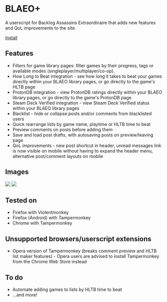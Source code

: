 # BLAEO+

A userscript for Backlog Assassins Extraordinaire that adds new features and QoL improvements to the site.

[Install](https://github.com/kubikill/blaeo-plus/releases/latest/download/blaeo-plus.user.js)

## Features

- Filters for game library pages: filter games by their progress, tags or available modes (singleplayer/multiplayer/co-op).
- How Long to Beat integration - see how long it takes to beat your games directly within your BLAEO library pages, or go directly to the game's HLTB page
- ProtonDB integration - view ProtonDB ratings directly within your BLAEO library pages, or go directly to the game's ProtonDB page
- Steam Deck Verified integration - view Steam Deck Verified status within your BLAEO library pages
- Blacklist - hide or collapse posts and/or comments from blacklisted users
- Quick rearrange lists by game name, playtime or HLTB time to beat
- Preview comments on posts before adding them
- Save and load post drafts, with autosaving posts on preview/leaving page
- QoL improvements - new post shortcut in header, unread messages link is now visible on mobile without having to expand the header menu, alternative post/comment layouts on mobile

## Images

![](https://i.imgur.com/lTzxMaE.png)
![](https://i.imgur.com/OW9oIg5.png)

## Tested on

- Firefox with Violentmonkey
- Firefox (Android) with Tampermonkey
- Chrome with Tampermonkey

## Unsupported browsers/userscript extensions

- Opera version of Tampermonkey (breaks comment preview and HLTB list maker features) - Opera users are advised to install Tampermonkey from the Chrome Web Store instead

## To do

- Automate adding games to lists by HLTB time to beat
- ...and more!
